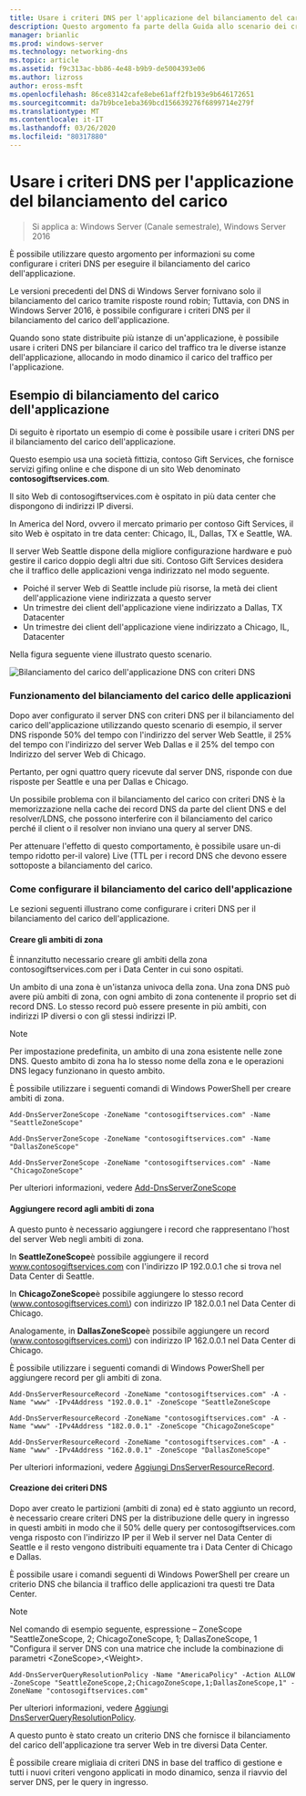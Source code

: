 ```yaml
---
title: Usare i criteri DNS per l'applicazione del bilanciamento del carico
description: Questo argomento fa parte della Guida allo scenario dei criteri DNS per Windows Server 2016
manager: brianlic
ms.prod: windows-server
ms.technology: networking-dns
ms.topic: article
ms.assetid: f9c313ac-bb86-4e48-b9b9-de5004393e06
ms.author: lizross
author: eross-msft
ms.openlocfilehash: 86ce83142cafe8ebe61aff2fb193e9b646172651
ms.sourcegitcommit: da7b9bce1eba369bcd156639276f6899714e279f
ms.translationtype: MT
ms.contentlocale: it-IT
ms.lasthandoff: 03/26/2020
ms.locfileid: "80317880"
---
```

# <a name="use-dns-policy-for-application-load-balancing"></a>Usare i criteri DNS per l'applicazione del bilanciamento del carico

>Si applica a: Windows Server (Canale semestrale), Windows Server 2016

È possibile utilizzare questo argomento per informazioni su come configurare i criteri DNS per eseguire il bilanciamento del carico dell'applicazione.

Le versioni precedenti del DNS di Windows Server fornivano solo il bilanciamento del carico tramite risposte round robin; Tuttavia, con DNS in Windows Server 2016, è possibile configurare i criteri DNS per il bilanciamento del carico dell'applicazione.

Quando sono state distribuite più istanze di un'applicazione, è possibile usare i criteri DNS per bilanciare il carico del traffico tra le diverse istanze dell'applicazione, allocando in modo dinamico il carico del traffico per l'applicazione.

## <a name="example-of-application-load-balancing"></a>Esempio di bilanciamento del carico dell'applicazione

Di seguito è riportato un esempio di come è possibile usare i criteri DNS per il bilanciamento del carico dell'applicazione.

Questo esempio usa una società fittizia, contoso Gift Services, che fornisce servizi gifing online e che dispone di un sito Web denominato **contosogiftservices.com**.

Il sito Web di contosogiftservices.com è ospitato in più data center che dispongono di indirizzi IP diversi.

In America del Nord, ovvero il mercato primario per contoso Gift Services, il sito Web è ospitato in tre data center: Chicago, IL, Dallas, TX e Seattle, WA.

Il server Web Seattle dispone della migliore configurazione hardware e può gestire il carico doppio degli altri due siti. Contoso Gift Services desidera che il traffico delle applicazioni venga indirizzato nel modo seguente.

- Poiché il server Web di Seattle include più risorse, la metà dei client dell'applicazione viene indirizzata a questo server
- Un trimestre dei client dell'applicazione viene indirizzato a Dallas, TX Datacenter
- Un trimestre dei client dell'applicazione viene indirizzato a Chicago, IL, Datacenter

Nella figura seguente viene illustrato questo scenario.

![Bilanciamento del carico dell'applicazione DNS con criteri DNS](../../media/Dns-App-Lb/dns-app-lb.jpg)


### <a name="how-application-load-balancing-works"></a>Funzionamento del bilanciamento del carico delle applicazioni

Dopo aver configurato il server DNS con criteri DNS per il bilanciamento del carico dell'applicazione utilizzando questo scenario di esempio, il server DNS risponde 50% del tempo con l'indirizzo del server Web Seattle, il 25% del tempo con l'indirizzo del server Web Dallas e il 25% del tempo con Indirizzo del server Web di Chicago.

Pertanto, per ogni quattro query ricevute dal server DNS, risponde con due risposte per Seattle e una per Dallas e Chicago.

Un possibile problema con il bilanciamento del carico con criteri DNS è la memorizzazione nella cache dei record DNS da parte del client DNS e del resolver/LDNS, che possono interferire con il bilanciamento del carico perché il client o il resolver non inviano una query al server DNS.

Per attenuare l'effetto di questo comportamento, è possibile usare un\-di tempo ridotto per\-il valore\) Live \(TTL per i record DNS che devono essere sottoposte a bilanciamento del carico.

### <a name="how-to-configure-application-load-balancing"></a>Come configurare il bilanciamento del carico dell'applicazione

Le sezioni seguenti illustrano come configurare i criteri DNS per il bilanciamento del carico dell'applicazione.

#### <a name="create-the-zone-scopes"></a>Creare gli ambiti di zona

È innanzitutto necessario creare gli ambiti della zona contosogiftservices.com per i Data Center in cui sono ospitati.

Un ambito di una zona è un'istanza univoca della zona. Una zona DNS può avere più ambiti di zona, con ogni ambito di zona contenente il proprio set di record DNS. Lo stesso record può essere presente in più ambiti, con indirizzi IP diversi o con gli stessi indirizzi IP.

>[!NOTE]
>Per impostazione predefinita, un ambito di una zona esistente nelle zone DNS. Questo ambito di zona ha lo stesso nome della zona e le operazioni DNS legacy funzionano in questo ambito.

È possibile utilizzare i seguenti comandi di Windows PowerShell per creare ambiti di zona.
    
    Add-DnsServerZoneScope -ZoneName "contosogiftservices.com" -Name "SeattleZoneScope"
    
    Add-DnsServerZoneScope -ZoneName "contosogiftservices.com" -Name "DallasZoneScope"
    
    Add-DnsServerZoneScope -ZoneName "contosogiftservices.com" -Name "ChicagoZoneScope"

Per ulteriori informazioni, vedere [Add-DnsServerZoneScope](https://docs.microsoft.com/powershell/module/dnsserver/add-dnsserverzonescope?view=win10-ps)

#### <a name="add-records-to-the-zone-scopes"></a><a name="bkmk_records"></a>Aggiungere record agli ambiti di zona

A questo punto è necessario aggiungere i record che rappresentano l'host del server Web negli ambiti di zona.

In **SeattleZoneScope**è possibile aggiungere il record www.contosogiftservices.com con l'indirizzo IP 192.0.0.1 che si trova nel Data Center di Seattle.

In **ChicagoZoneScope**è possibile aggiungere lo stesso record \(www.contosogiftservices.com\) con indirizzo IP 182.0.0.1 nel Data Center di Chicago.

Analogamente, in **DallasZoneScope**è possibile aggiungere un record \(www.contosogiftservices.com\) con indirizzo IP 162.0.0.1 nel Data Center di Chicago.

È possibile utilizzare i seguenti comandi di Windows PowerShell per aggiungere record per gli ambiti di zona.
    
    Add-DnsServerResourceRecord -ZoneName "contosogiftservices.com" -A -Name "www" -IPv4Address "192.0.0.1" -ZoneScope "SeattleZoneScope
    
    Add-DnsServerResourceRecord -ZoneName "contosogiftservices.com" -A -Name "www" -IPv4Address "182.0.0.1" -ZoneScope "ChicagoZoneScope"
    
    Add-DnsServerResourceRecord -ZoneName "contosogiftservices.com" -A -Name "www" -IPv4Address "162.0.0.1" -ZoneScope "DallasZoneScope"
    

Per ulteriori informazioni, vedere [Aggiungi DnsServerResourceRecord](https://docs.microsoft.com/powershell/module/dnsserver/add-dnsserverresourcerecord?view=win10-ps).

#### <a name="create-the-dns-policies"></a><a name="bkmk_policies"></a>Creazione dei criteri DNS

Dopo aver creato le partizioni (ambiti di zona) ed è stato aggiunto un record, è necessario creare criteri DNS per la distribuzione delle query in ingresso in questi ambiti in modo che il 50% delle query per contosogiftservices.com venga risposto con l'indirizzo IP per il Web il server nel Data Center di Seattle e il resto vengono distribuiti equamente tra i Data Center di Chicago e Dallas.

È possibile usare i comandi seguenti di Windows PowerShell per creare un criterio DNS che bilancia il traffico delle applicazioni tra questi tre Data Center.

>[!NOTE]
>Nel comando di esempio seguente, espressione – ZoneScope "SeattleZoneScope, 2; ChicagoZoneScope, 1; DallasZoneScope, 1 "Configura il server DNS con una matrice che include la combinazione di parametri \<ZoneScope\>,\<Weight\>.
    
    Add-DnsServerQueryResolutionPolicy -Name "AmericaPolicy" -Action ALLOW -ZoneScope "SeattleZoneScope,2;ChicagoZoneScope,1;DallasZoneScope,1" -ZoneName "contosogiftservices.com"
    

Per ulteriori informazioni, vedere [Aggiungi DnsServerQueryResolutionPolicy](https://docs.microsoft.com/powershell/module/dnsserver/add-dnsserverqueryresolutionpolicy?view=win10-ps).  

A questo punto è stato creato un criterio DNS che fornisce il bilanciamento del carico dell'applicazione tra server Web in tre diversi Data Center.

È possibile creare migliaia di criteri DNS in base del traffico di gestione e tutti i nuovi criteri vengono applicati in modo dinamico, senza il riavvio del server DNS, per le query in ingresso.
